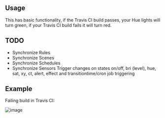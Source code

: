 ## Usage

This has basic functionality, if the Travis CI build passes, your Hue lights will turn green, if your Travis CI build fails it will turn red. 

## TODO

* Synchronize Rules
* Synchronize Scenes
* Synchronize Schedules
* Synchronize Sensors
Trigger changes on states on/off, bri (level), hue, sat, xy, ct, alert, effect and transitiontime/cron job triggering

## Example

Failing build in Travis CI:

![image](https://user-images.githubusercontent.com/20936398/171348593-f62800e2-a6c8-46dd-91da-aafd962ba5ec.png)
